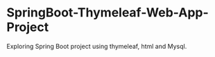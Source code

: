 # SpringBoot-Thymeleaf-Web-App-Project
Exploring Spring Boot project using thymeleaf, html and Mysql.
